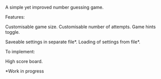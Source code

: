 A simple yet improved number guessing game.

Features:

Customisable game size.
Customisable number of attempts.
Game hints toggle.

Saveable settings in separate file*.
Loading of settings from file*.


To implement:

High score board.


*Work in progress
